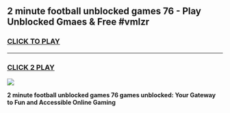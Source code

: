 
## 2 minute football unblocked games 76 - Play Unblocked Gmaes & Free #vmlzr
<h3>
<a href="https://premium.freeplayer.one?title=2_minute_football_unblocked_games_76&ref=03M">CLICK TO PLAY</a></h3>
<hr>

<h3>
<a href="https://premium.freeplayer.one?title=2_minute_football_unblocked_games_76&ref=03M">CLICK 2 PLAY</a>
  
</h3>

<a href="https://premium.freeplayer.one?title=2_minute_football_unblocked_games_76&ref=03M"><img src="https://clearcache.store/games.png"></a>


**2 minute football unblocked games 76 games unblocked: Your Gateway to Fun and Accessible Online Gaming**
